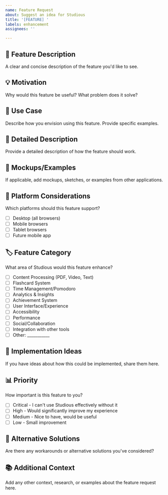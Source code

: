 ```yaml
---
name: Feature Request
about: Suggest an idea for Studious
title: '[FEATURE] '
labels: enhancement
assignees: ''

---
```


## 🚀 Feature Description
A clear and concise description of the feature you'd like to see.

## 💡 Motivation
Why would this feature be useful? What problem does it solve?

## 🎯 Use Case
Describe how you envision using this feature. Provide specific examples.

## 📝 Detailed Description
Provide a detailed description of how the feature should work.

## 🎨 Mockups/Examples
If applicable, add mockups, sketches, or examples from other applications.

## 📱 Platform Considerations
Which platforms should this feature support?
- [ ] Desktop (all browsers)
- [ ] Mobile browsers
- [ ] Tablet browsers
- [ ] Future mobile app

## 🏷️ Feature Category
What area of Studious would this feature enhance?
- [ ] Content Processing (PDF, Video, Text)
- [ ] Flashcard System
- [ ] Time Management/Pomodoro
- [ ] Analytics & Insights
- [ ] Achievement System
- [ ] User Interface/Experience
- [ ] Accessibility
- [ ] Performance
- [ ] Social/Collaboration
- [ ] Integration with other tools
- [ ] Other: ___________

## 🔧 Implementation Ideas
If you have ideas about how this could be implemented, share them here.

## 📊 Priority
How important is this feature to you?
- [ ] Critical - I can't use Studious effectively without it
- [ ] High - Would significantly improve my experience
- [ ] Medium - Nice to have, would be useful
- [ ] Low - Small improvement

## 🌟 Alternative Solutions
Are there any workarounds or alternative solutions you've considered?

## 📚 Additional Context
Add any other context, research, or examples about the feature request here.

